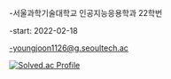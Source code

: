 -서울과학기술대학교 인공지능응용학과 22학번

-start: 2022-02-18

-youngjoon1126@g.seoultech.ac

[![Solved.ac Profile](http://mazassumnida.wtf/api/v2/generate_badge?boj=seoultechai22)](https://solved.ac/seoultechai22/)
<!---
seoultech22/seoultech22 is a ✨ special ✨ repository because its `README.md` (this file) appears on your GitHub profile.
You can click the Preview link to take a look at your changes.
--->
